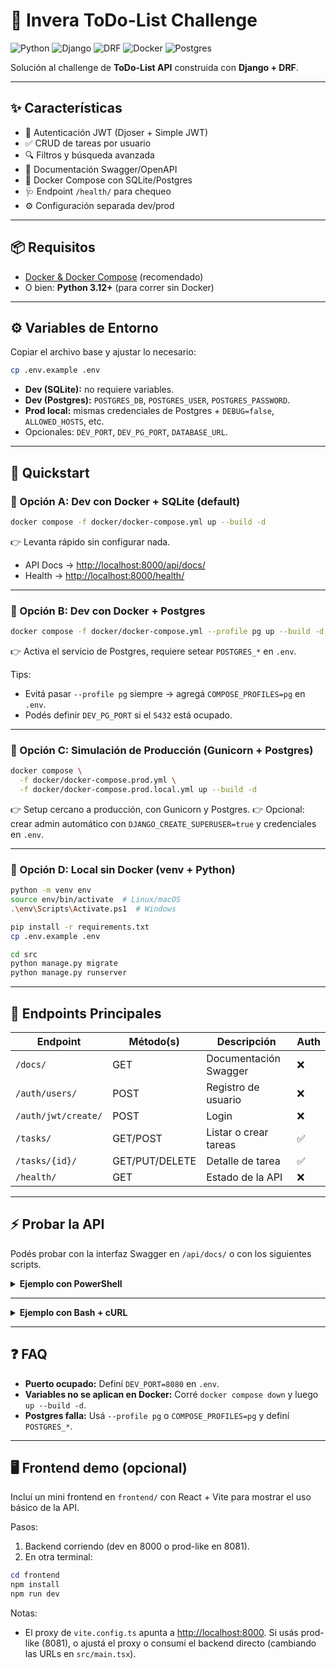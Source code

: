 # 📝 Invera ToDo-List Challenge

![Python](https://img.shields.io/badge/Python-3.12+-blue?logo=python)
![Django](https://img.shields.io/badge/Django-5.x-green?logo=django)
![DRF](https://img.shields.io/badge/Django%20REST%20Framework-red)
![Docker](https://img.shields.io/badge/Docker-Compose-blue?logo=docker)
![Postgres](https://img.shields.io/badge/Postgres-optional-informational?logo=postgresql)

Solución al challenge de **ToDo-List API** construida con **Django + DRF**.

---

## ✨ Características

* 🔑 Autenticación JWT (Djoser + Simple JWT)
* ✅ CRUD de tareas por usuario
* 🔍 Filtros y búsqueda avanzada
* 📖 Documentación Swagger/OpenAPI
* 🐳 Docker Compose con SQLite/Postgres
* 🩺 Endpoint `/health/` para chequeo
* ⚙️ Configuración separada dev/prod

---

## 📦 Requisitos

* [Docker & Docker Compose](https://docs.docker.com/) (recomendado)
* O bien: **Python 3.12+** (para correr sin Docker)

---

## ⚙️ Variables de Entorno

Copiar el archivo base y ajustar lo necesario:

```bash
cp .env.example .env
```

* **Dev (SQLite):** no requiere variables.
* **Dev (Postgres):** `POSTGRES_DB`, `POSTGRES_USER`, `POSTGRES_PASSWORD`.
* **Prod local:** mismas credenciales de Postgres + `DEBUG=false`, `ALLOWED_HOSTS`, etc.
* Opcionales: `DEV_PORT`, `DEV_PG_PORT`, `DATABASE_URL`.

---

## 🚀 Quickstart

### 🔹 Opción A: Dev con Docker + SQLite (default)

```bash
docker compose -f docker/docker-compose.yml up --build -d
```

👉 Levanta rápido sin configurar nada.

* API Docs → [http://localhost:8000/api/docs/](http://localhost:8000/api/docs/)
* Health → [http://localhost:8000/health/](http://localhost:8000/health/)

---

### 🔹 Opción B: Dev con Docker + Postgres

```bash
docker compose -f docker/docker-compose.yml --profile pg up --build -d
```

👉 Activa el servicio de Postgres, requiere setear `POSTGRES_*` en `.env`.

Tips:

* Evitá pasar `--profile pg` siempre → agregá `COMPOSE_PROFILES=pg` en `.env`.
* Podés definir `DEV_PG_PORT` si el `5432` está ocupado.

---

### 🔹 Opción C: Simulación de Producción (Gunicorn + Postgres)

```bash
docker compose \
  -f docker/docker-compose.prod.yml \
  -f docker/docker-compose.prod.local.yml up --build -d
```

👉 Setup cercano a producción, con Gunicorn y Postgres.
👉 Opcional: crear admin automático con `DJANGO_CREATE_SUPERUSER=true` y credenciales en `.env`.

---

### 🔹 Opción D: Local sin Docker (venv + Python)

```bash
python -m venv env
source env/bin/activate  # Linux/macOS
.\env\Scripts\Activate.ps1  # Windows

pip install -r requirements.txt
cp .env.example .env

cd src
python manage.py migrate
python manage.py runserver
```

---

## 📡 Endpoints Principales

| Endpoint            | Método(s)      | Descripción           | Auth |
| ------------------- | -------------- | --------------------- | ---- |
| `/docs/`            | GET            | Documentación Swagger | ❌    |
| `/auth/users/`      | POST           | Registro de usuario   | ❌    |
| `/auth/jwt/create/` | POST           | Login                 | ❌    |
| `/tasks/`           | GET/POST       | Listar o crear tareas | ✅    |
| `/tasks/{id}/`      | GET/PUT/DELETE | Detalle de tarea      | ✅    |
| `/health/`          | GET            | Estado de la API      | ❌    |

---

## ⚡ Probar la API

Podés probar con la interfaz Swagger en `/api/docs/` o con los siguientes scripts.

<details>
<summary><strong>Ejemplo con PowerShell</strong></summary>

```powershell
# Datos del nuevo usuario
$user = @{
    email = 'test@example.com';
    password = 'TestPassword123!'
} | ConvertTo-Json

# 1. Registrar usuario
Invoke-RestMethod -Method POST -Uri http://localhost:8000/api/auth/users/ -ContentType 'application/json' -Body $user

# 2. Obtener token de acceso
$tokenResponse = Invoke-RestMethod -Method POST -Uri http://localhost:8000/api/auth/jwt/create/ -ContentType 'application/json' -Body $user
$accessToken = $tokenResponse.access
$headers = @{ Authorization = "Bearer $accessToken" }

# 3. Crear una nueva tarea
$task = @{
    title = 'Mi primera tarea';
    description = 'Completar el challenge de Invera'
} | ConvertTo-Json
Invoke-RestMethod -Method POST -Uri http://localhost:8000/api/tasks/ -Headers $headers -ContentType 'application/json' -Body $task

# 4. Listar todas las tareas
Invoke-RestMethod -Method GET -Uri http://localhost:8000/api/tasks/ -Headers $headers
```

</details>

---

<details>
<summary><strong>Ejemplo con Bash + cURL</strong></summary>

```bash
#!/bin/bash

# 1. Registrar usuario
curl -X POST http://localhost:8000/api/auth/users/ \
  -H "Content-Type: application/json" \
  -d '{"email": "test@example.com", "password": "TestPassword123!"}'

# 2. Obtener token y guardarlo
ACCESS_TOKEN=$(curl -X POST http://localhost:8000/api/auth/jwt/create/ \
  -H "Content-Type: application/json" \
  -d '{"email": "test@example.com", "password": "TestPassword123!"}' | jq -r '.access')

# 3. Crear una nueva tarea
curl -X POST http://localhost:8000/api/tasks/ \
  -H "Authorization: Bearer $ACCESS_TOKEN" \
  -H "Content-Type: application/json" \
  -d '{"title": "Mi primera tarea", "description": "Completar el challenge de Invera"}'

# 4. Listar todas las tareas
curl -X GET http://localhost:8000/api/tasks/ \
  -H "Authorization: Bearer $ACCESS_TOKEN"
```

> ⚠️ Requiere `jq` para parsear el token de acceso.
> Instalalo en Ubuntu/Debian con: `sudo apt install jq`

</details>

---

## ❓ FAQ

* **Puerto ocupado:** Definí `DEV_PORT=8080` en `.env`.
* **Variables no se aplican en Docker:** Corré `docker compose down` y luego `up --build -d`.
* **Postgres falla:** Usá `--profile pg` o `COMPOSE_PROFILES=pg` y definí `POSTGRES_*`.

---

## 🖥️ Frontend demo (opcional)

Incluí un mini frontend en `frontend/` con React + Vite para mostrar el uso básico de la API.

Pasos:

1) Backend corriendo (dev en 8000 o prod-like en 8081).
2) En otra terminal:

```powershell
cd frontend
npm install
npm run dev
```

Notas:

* El proxy de `vite.config.ts` apunta a <http://localhost:8000>. Si usás prod-like (8081), o ajustá el proxy o consumí el backend directo (cambiando las URLs en `src/main.tsx`).

